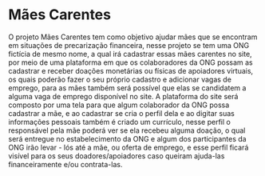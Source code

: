 # Mães Carentes
  O projeto Mães Carentes tem como objetivo ajudar mães que se encontram em situações de precarização financeira, nesse projeto se tem uma ONG fictícia de mesmo nome, a qual irá cadastrar essas mães carentes no site, por meio de uma plataforma em que os colaboradores da ONG possam as cadastrar e receber doações monetárias ou físicas de apoiadores virtuais, os quais poderão fazer o seu próprio cadastro e adicionar vagas de emprego, para as mães também será possível que elas se candidatem a alguma vaga de emprego disponível no site. A plataforma do site será composto por uma tela para que algum colaborador da ONG possa cadastrar a mãe, e ao cadastrar se cria o perfil dela e ao digitar suas informações pessoais também é criado um currículo, nesse perfil o responsável pela mãe poderá ver se ela recebeu alguma doação, o qual será entregue no estabelecimento da ONG e algum dos participantes da ONG irão levar - lós até a mãe, ou oferta de emprego, e esse perfil ficará visível para os seus doadores/apoiadores caso queiram ajuda-las financeiramente e/ou contrata-las.
